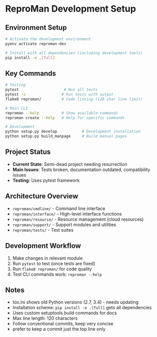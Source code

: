 # ReproMan Development Setup

## Environment Setup
```bash
# Activate the development environment
pyenv activate reproman-dev

# Install with all dependencies (including development tools)
pip install -e .[full]
```

## Key Commands
```bash
# Testing
pytest                    # Run all tests
pytest -s                # Run tests with output
flake8 reproman/         # Code linting (120 char line limit)

# Main CLI
reproman --help          # Show available commands
reproman create --help   # Help for specific commands

# Development
python setup.py develop           # Development installation
python setup.py build_manpage     # Build manual pages
```

## Project Status
- **Current State**: Semi-dead project needing resurrection
- **Main Issues**: Tests broken, documentation outdated, compatibility issues
- **Testing**: Uses pytest framework

## Architecture Overview
- `reproman/cmdline/` - Command line interface
- `reproman/interface/` - High-level interface functions  
- `reproman/resource/` - Resource management (cloud resources)
- `reproman/support/` - Support modules and utilities
- `reproman/tests/` - Test suites

## Development Workflow
1. Make changes in relevant module
2. Run `pytest` to test (once tests are fixed)
3. Run `flake8 reproman/` for code quality
4. Test CLI commands work: `reproman --help`

## Notes
- tox.ini shows old Python versions (2.7, 3.4) - needs updating
- Installation scheme: `pip install -e .[full]` gets all dependencies
- Uses custom setuptools build commands for docs
- Max line length: 120 characters
- Follow conventional commits, keep very concise
- prefer to keep a commit just the top line only